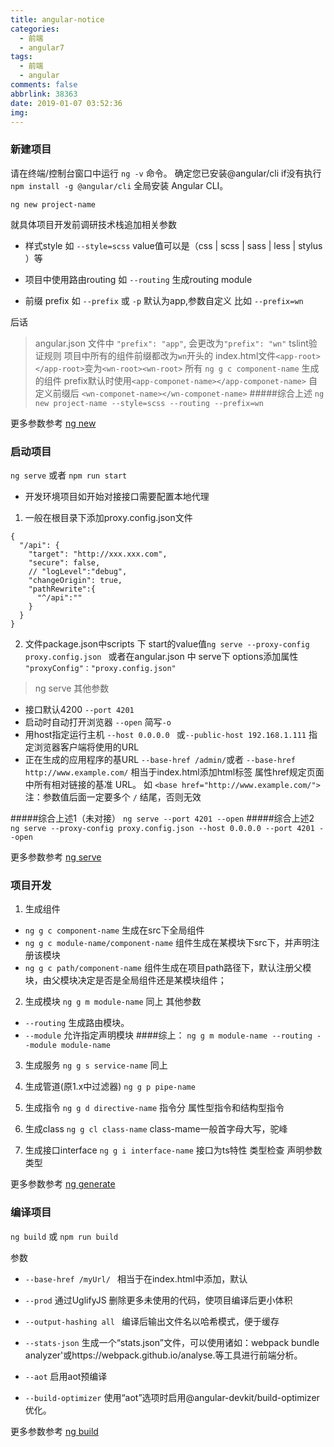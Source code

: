 ```yaml
---
title: angular-notice
categories:
  - 前端
  - angular7
tags:
  - 前端
  - angular
comments: false
abbrlink: 38363
date: 2019-01-07 03:52:36
img:
---
```


### 新建项目

请在终端/控制台窗口中运行  `ng -v` 命令。 确定您已安装@angular/cli
if没有执行 `npm install -g @angular/cli` 全局安装 Angular CLI。

```
ng new project-name 
```
就具体项目开发前调研技术栈追加相关参数

* 样式style 如 ` --style=scss `  value值可以是（css | scss | sass | less | stylus ）等

* 项目中使用路由routing 如 `--routing` 生成routing module

* 前缀 prefix 如 `--prefix` 或 `-p`  默认为app,参数自定义  比如 `--prefix=wn`

后话
> angular.json 文件中 `"prefix": "app"`, 会更改为`"prefix": "wn"`
>  tslint验证规则 项目中所有的组件前缀都改为`wn`开头的 index.html文件`<app-root></app-root>`变为`<wn-root><wn-root>` 
> 所有 `ng g c component-name` 生成的组件 prefix默认时使用`<app-componet-name></app-componet-name>` 自定义前缀后 `<wn-componet-name></wn-componet-name>`
#####综合上述 `ng new project-name --style=scss --routing --prefix=wn`

更多参数参考 [ng new](https://github.com/angular/angular-cli/wiki/new)


### 启动项目
`ng serve` 或者 `npm run start`

* 开发环境项目如开始对接接口需要配置本地代理 
1. 一般在根目录下添加proxy.config.json文件
```
{
  "/api": {
    "target": "http://xxx.xxx.com",
    "secure": false,
    // "logLevel":"debug",
    "changeOrigin": true,
    "pathRewrite":{
      "^/api":""
    }
  }
}
```
2. 文件package.json中scripts 下 start的value值`ng serve --proxy-config proxy.config.json `   或者在angular.json 中  serve下 options添加属性 ` "proxyConfig"："proxy.config.json"`

> ng serve 其他参数
* 接口默认4200 `--port 4201`
* 启动时自动打开浏览器 `--open` 简写`-o`
* 用host指定运行主机 `--host 0.0.0.0 ` 或`--public-host 192.168.1.111` 指定浏览器客户端将使用的URL
* 正在生成的应用程序的基URL `--base-href /admin/`或者 `--base-href http://www.example.com/`  相当于index.html添加<base>html标签  属性href规定页面中所有相对链接的基准 URL。 如 `<base href="http://www.example.com/">` 注：参数值后面一定要多个 `/` 结尾，否则无效

#####综合上述1（未对接） `ng serve --port 4201 --open`
#####综合上述2 `ng serve --proxy-config proxy.config.json --host 0.0.0.0 --port 4201 --open`

更多参数参考 [ng serve](https://github.com/angular/angular-cli/wiki/serve)


### 项目开发

1. 生成组件 
+ `ng g c component-name` 生成在src下全局组件
+ `ng g c module-name/component-name` 组件生成在某模块下src下，并声明注册该模块
+ `ng g c path/component-name` 组件生成在项目path路径下，默认注册父模块，由父模块决定是否是全局组件还是某模块组件；

2. 生成模块 `ng g m module-name` 同上
其他参数
+  `--routing` 生成路由模块。  
+ `--module` 允许指定声明模块
####综上： `ng g m module-name --routing --module module-name`

3. 生成服务 `ng g s service-name` 同上

4. 生成管道(原1.x中过滤器) `ng g p pipe-name`

5. 生成指令 `ng g d directive-name`
   指令分 属性型指令和结构型指令

6. 生成class `ng g cl class-name` class-mame一般首字母大写，驼峰

7. 生成接口interface `ng g i interface-name` 接口为ts特性 类型检查 声明参数类型

更多参数参考 [ng generate](https://github.com/angular/angular-cli/wiki/generate)


### 编译项目
`ng build` 或 `npm run build`

参数
* `--base-href /myUrl/ ` 相当于在index.html中添加<base href="/myUrl/">，默认<base href="/">

* `--prod` 通过UglifyJS 删除更多未使用的代码，使项目编译后更小体积

* `--output-hashing all ` 编译后输出文件名以哈希模式，便于缓存

* `--stats-json` 生成一个“stats.json”文件，可以使用诸如：webpack bundle analyzer'或https://webpack.github.io/analyse.等工具进行前端分析。

* `--aot` 启用aot预编译
* `--build-optimizer` 使用“aot”选项时启用@angular-devkit/build-optimizer 优化。

更多参数参考 [ng build](https://github.com/angular/angular-cli/wiki/build) 